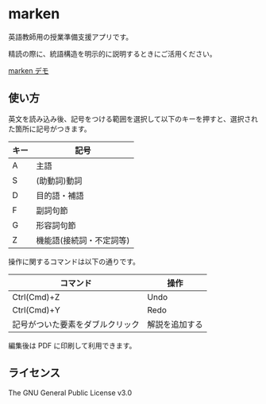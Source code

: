 # marken

英語教師用の授業準備支援アプリです。

精読の際に、統語構造を明示的に説明するときにご活用ください。

[marken デモ](https://t-cool.github.io/marken/)

## 使い方

英文を読み込み後、記号をつける範囲を選択して以下のキーを押すと、選択された箇所に記号がつきます。

| キー | 記号 |
----|---- 
| A | 主語 |
| S | (助動詞)動詞 |
| D | 目的語・補語 |
| F | 副詞句節 |
| G | 形容詞句節 |
| Z | 機能語(接続詞・不定詞等) |

操作に関するコマンドは以下の通りです。

| コマンド | 操作 |
----|---- 
| Ctrl(Cmd)+Z | Undo |
| Ctrl(Cmd)+Y | Redo |
| 記号がついた要素をダブルクリック | 解説を追加する |

編集後は PDF に印刷して利用できます。

## ライセンス

The GNU General Public License v3.0
